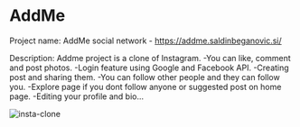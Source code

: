 # AddMe
Project name: AddMe social network - https://addme.saldinbeganovic.si/

Description: Addme project is a clone of Instagram. 
                -You can like, comment and post photos. 
                -Login feature using Google and Facebook API.
                -Creating post and sharing them.
                -You can follow other people and they can follow you.
                -Explore page if you dont follow anyone or suggested post on home page.
                -Editing your profile and bio...
     




![insta-clone](https://user-images.githubusercontent.com/64772544/134375632-14ea17a6-47e7-4c38-9440-50339f8ae516.png)

